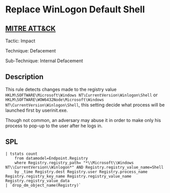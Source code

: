 # Replace WinLogon Default Shell

## [MITRE ATT&CK](https://attack.mitre.org/techniques/T1491/001/)
Tactic: Impact

Technique: Defacement

Sub-Technique: Internal Defacement

## Description
This rule detects changes made to the registry value `HKLM\SOFTWARE\Microsoft\Windows NT\CurrentVersion\Winlogon\Shell` or `HKLM\SOFTWARE\WOW6432Node\Microsoft\Windows NT\CurrentVersion\Winlogon\Shell`, this setting decide what process will be launched first by userinit.exe.

Though not common, an adversary may abuse it in order to make only his process to pop-up to the user after he logs in.

## SPL
```spl
| tstats count 
    from datamodel=Endpoint.Registry 
    where Registry.registry_path= "*\\Microsoft\\Windows NT\\CurrentVersion\\Winlogon*" AND Registry.registry_value_name=Shell 
    by _time Registry.dest Registry.user Registry.process_name Registry.registry_key_name Registry.registry_value_name Registry.registry_value_data 
| `drop_dm_object_name(Registry)`
```
